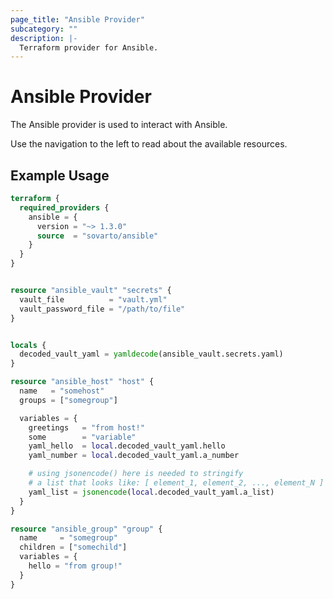 ```yaml
---
page_title: "Ansible Provider"
subcategory: ""
description: |-
  Terraform provider for Ansible.
---
```


# Ansible Provider

The Ansible provider is used to interact with Ansible.

Use the navigation to the left to read about the available resources.


## Example Usage

```terraform
terraform {
  required_providers {
    ansible = {
      version = "~> 1.3.0"
      source  = "sovarto/ansible"
    }
  }
}


resource "ansible_vault" "secrets" {
  vault_file          = "vault.yml"
  vault_password_file = "/path/to/file"
}


locals {
  decoded_vault_yaml = yamldecode(ansible_vault.secrets.yaml)
}

resource "ansible_host" "host" {
  name   = "somehost"
  groups = ["somegroup"]

  variables = {
    greetings   = "from host!"
    some        = "variable"
    yaml_hello  = local.decoded_vault_yaml.hello
    yaml_number = local.decoded_vault_yaml.a_number

    # using jsonencode() here is needed to stringify 
    # a list that looks like: [ element_1, element_2, ..., element_N ]
    yaml_list = jsonencode(local.decoded_vault_yaml.a_list)
  }
}

resource "ansible_group" "group" {
  name     = "somegroup"
  children = ["somechild"]
  variables = {
    hello = "from group!"
  }
}
```
